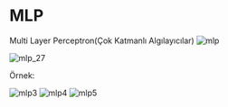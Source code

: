 # MLP
Multi Layer Perceptron(Çok Katmanlı Algılayıcılar)
![mlp](https://github.com/bfatmab/MLP/assets/98351901/031eecdd-4544-41d2-a06f-cd7af31ffdaf)

![mlp_27](https://github.com/bfatmab/MLP/assets/98351901/bf5f4f00-0154-4c02-9556-01a086aa820c)

Örnek:

![mlp3](https://github.com/bfatmab/MLP/assets/98351901/72065529-d8ec-4891-ad53-d92b233178b9)
![mlp4](https://github.com/bfatmab/MLP/assets/98351901/11e6420d-5377-41b8-b005-1df9daeb07cf)
![mlp5](https://github.com/bfatmab/MLP/assets/98351901/ff672c36-ef2b-4bb8-be26-5a3deddefd22)
